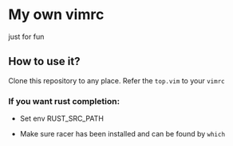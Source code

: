 # My own vimrc

just for fun

## How to use it?

Clone this repository to any place. Refer the `top.vim` to your `vimrc`

### If you want rust completion:

* Set env RUST\_SRC\_PATH

* Make sure racer has been installed and can be found by `which`
